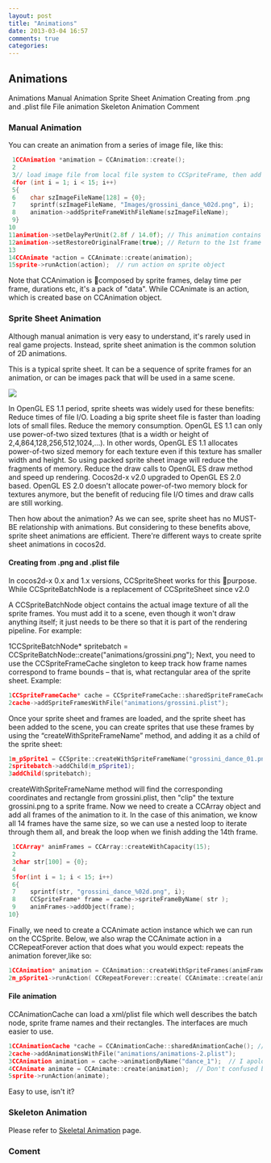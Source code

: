 ```yaml
---
layout: post
title: "Animations"
date: 2013-03-04 16:57
comments: true
categories: 
---
```



## Animations

Animations
Manual Animation
Sprite Sheet Animation
Creating from .png and .plist file
File animation
Skeleton Animation
Comment

### Manual Animation

You can create an animation from a series of image file, like this:

```c++
 1CCAnimation *animation = CCAnimation::create();
 2
 3// load image file from local file system to CCSpriteFrame, then add into CCAnimation
 4for (int i = 1; i < 15; i++)
 5{
 6    char szImageFileName[128] = {0};
 7    sprintf(szImageFileName, "Images/grossini_dance_%02d.png", i);
 8    animation->addSpriteFrameWithFileName(szImageFileName);  
 9}
10
11animation->setDelayPerUnit(2.8f / 14.0f); // This animation contains 14 frames, will continuous 2.8 seconds.
12animation->setRestoreOriginalFrame(true); // Return to the 1st frame after the 14th frame is played. 
13
14CCAnimate *action = CCAnimate::create(animation);
15sprite->runAction(action);  // run action on sprite object
```

Note that CCAnimation is composed by sprite frames, delay time per frame, durations etc, it's a pack of "data". While CCAnimate is an action, which is created base on CCAnimation object.

### Sprite Sheet Animation
Although manual animation is very easy to understand, it's rarely used in real game projects. Instead, sprite sheet animation is the common solution of 2D animations.

This is a typical sprite sheet. It can be a sequence of sprite frames for an animation, or can be images pack that will be used in a same scene.

![](http://www.cocos2d-x.org/attachments/download/1570)

In OpenGL ES 1.1 period, sprite sheets was widely used for these benefits:
Reduce times of file I/O. Loading a big sprite sheet file is faster than loading lots of small files.
Reduce the memory consumption. OpenGL ES 1.1 can only use power-of-two sized textures (that is a width or height of 2,4,864,128,256,512,1024,...). In other words, OpenGL ES 1.1 allocates power-of-two sized memory for each texture even if this texture has smaller width and height. So using packed sprite sheet image will reduce the fragments of memory.
Reduce the draw calls to OpenGL ES draw method and speed up rendering.
Cocos2d-x v2.0 upgraded to OpenGL ES 2.0 based. OpenGL ES 2.0 doesn't allocate power-of-two memory block for textures anymore, but the benefit of reducing file I/O times and draw calls are still working.

Then how about the animation? As we can see, sprite sheet has no MUST-BE relationship with animations. But considering to these benefits above, sprite sheet animations are efficient. There're different ways to create sprite sheet animations in cocos2d.

#### Creating from .png and .plist file
In cocos2d-x 0.x and 1.x versions, CCSpriteSheet works for this purpose. While CCSpriteBatchNode is a replacement of CCSpriteSheet since v2.0

A CCSpriteBatchNode object contains the actual image texture of all the sprite frames. You must add it to a scene, even though it won't draw anything itself; it just needs to be there so that it is part of the rendering pipeline. For example:

1CCSpriteBatchNode* spritebatch = CCSpriteBatchNode::create("animations/grossini.png");
Next, you need to use the CCSpriteFrameCache singleton to keep track how frame names correspond to frame bounds – that is, what rectangular area of the sprite sheet. Example:

```c++
1CCSpriteFrameCache* cache = CCSpriteFrameCache::sharedSpriteFrameCache();
2cache->addSpriteFramesWithFile("animations/grossini.plist");
```

Once your sprite sheet and frames are loaded, and the sprite sheet has been added to the scene, you can create sprites that use these frames by using the “createWithSpriteFrameName” method, and adding it as a child of the sprite sheet:

```c++
1m_pSprite1 = CCSprite::createWithSpriteFrameName("grossini_dance_01.png");
2spritebatch->addChild(m_pSprite1);
3addChild(spritebatch);
```

createWithSpriteFrameName method will find the corresponding coordinates and rectangle from grossini.plist, then "clip" the texture grossini.png to a sprite frame.
Now we need to create a CCArray object and add all frames of the animation to it. In the case of this animation, we know all 14 frames have the same size, so we can use a nested loop to iterate through them all, and break the loop when we finish adding the 14th frame.


```c++
 1CCArray* animFrames = CCArray::createWithCapacity(15);
 2
 3char str[100] = {0};
 4
 5for(int i = 1; i < 15; i++) 
 6{
 7    sprintf(str, "grossini_dance_%02d.png", i);
 8    CCSpriteFrame* frame = cache->spriteFrameByName( str );
 9    animFrames->addObject(frame);
10}
```

Finally, we need to create a CCAnimate action instance which we can run on the CCSprite. Below, we also wrap the CCAnimate action in a CCRepeatForever action that does what you would expect: repeats the animation forever,like so:

```c++
1CCAnimation* animation = CCAnimation::createWithSpriteFrames(animFrames, 0.3f);
2m_pSprite1->runAction( CCRepeatForever::create( CCAnimate::create(animation) ) );
```

#### File animation
CCAnimationCache can load a xml/plist file which well describes the batch node, sprite frame names and their rectangles. The interfaces are much easier to use.

```c++
1CCAnimationCache *cache = CCAnimationCache::sharedAnimationCache(); // "caches" are always singletons in cocos2d
2cache->addAnimationsWithFile("animations/animations-2.plist");
3CCAnimation animation = cache->animationByName("dance_1");  // I apologize for this method name, it should be getAnimationByName(..) in future versions
4CCAnimate animate = CCAnimate::create(animation);  // Don't confused between CCAnimation and CCAnimate :)
5sprite->runAction(animate);
```

Easy to use, isn't it?

### Skeleton Animation
Please refer to [Skeletal Animation](http://www.cocos2d-x.org/projects/cocos2d-x/wiki/Skeletal_Animation) page.

### Coment